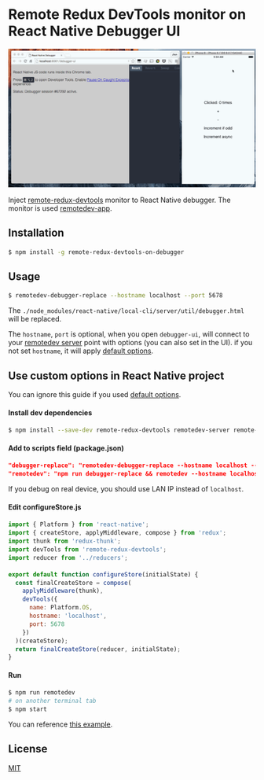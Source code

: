 # Remote Redux DevTools monitor on React Native Debugger UI

![Demo](demo.gif)

Inject [remote-redux-devtools](https://github.com/zalmoxisus/remote-redux-devtools) monitor to React Native debugger. The monitor is used [remotedev-app](https://github.com/zalmoxisus/remotedev-app).

## Installation

```bash
$ npm install -g remote-redux-devtools-on-debugger
```

## Usage

```bash
$ remotedev-debugger-replace --hostname localhost --port 5678
```

The `./node_modules/react-native/local-cli/server/util/debugger.html` will be replaced.

The `hostname`, `port` is optional, when you open `debugger-ui`, will connect to your [remotedev server](https://github.com/zalmoxisus/remotedev-server) point with options (you can also set in the UI). if you not set `hostname`, it will apply [default options](https://github.com/zalmoxisus/remotedev-app/blob/master/src/app/constants/socketOptions.js).

## Use custom options in React Native project

You can ignore this guide if you used [default options](https://github.com/zalmoxisus/remotedev-app/blob/master/src/app/constants/socketOptions.js).

#### Install dev dependencies

```bash
$ npm install --save-dev remote-redux-devtools remotedev-server remote-redux-devtools-on-debugger
```

#### Add to scripts field (package.json)

```json
"debugger-replace": "remotedev-debugger-replace --hostname localhost --port 5678",
"remotedev": "npm run debugger-replace && remotedev --hostname localhost --port 5678",
```

If you debug on real device, you should use LAN IP instead of `localhost`.

#### Edit configureStore.js

```js
import { Platform } from 'react-native';
import { createStore, applyMiddleware, compose } from 'redux';
import thunk from 'redux-thunk';
import devTools from 'remote-redux-devtools';
import reducer from '../reducers';

export default function configureStore(initialState) {
  const finalCreateStore = compose(
    applyMiddleware(thunk),
    devTools({
      name: Platform.OS,
      hostname: 'localhost',
      port: 5678
    })
  )(createStore);
  return finalCreateStore(reducer, initialState);
}
```

#### Run

```bash
$ npm run remotedev
# on another terminal tab
$ npm start
```

You can reference [this example](https://github.com/jhen0409/react-native-boilerplate/blob/master/package.json).

## License

[MIT](LICENSE)
